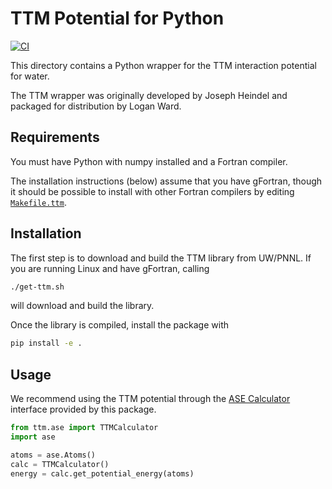 # TTM Potential for Python

[![CI](https://github.com/exalearn/python-ttm/actions/workflows/python-app.yml/badge.svg)](https://github.com/exalearn/python-ttm/actions/workflows/python-app.yml)

This directory contains a Python wrapper for the TTM interaction potential for water.

The TTM wrapper was originally developed by Joseph Heindel and packaged for distribution by Logan Ward.

## Requirements

You must have Python with numpy installed and a Fortran compiler.

The installation instructions (below) assume that you have gFortran, 
though it should be possible to install with other Fortran compilers
by editing [`Makefile.ttm`](./Makefile.ttm).

## Installation

The first step is to download and build the TTM library from UW/PNNL.
If you are running Linux and have gFortran, calling

```bash
./get-ttm.sh
```

will download and build the library.

Once the library is compiled, install the package with 

```bash
pip install -e .
```

## Usage

We recommend using the TTM potential through the [ASE Calculator](https://wiki.fysik.dtu.dk/ase/ase/calculators/calculators.html)
interface provided by this package.

```python
from ttm.ase import TTMCalculator
import ase

atoms = ase.Atoms()
calc = TTMCalculator()
energy = calc.get_potential_energy(atoms)
```
